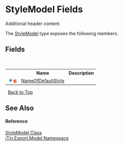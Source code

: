 # StyleModel Fields
Additional header content 

The <a href="baeb266c-8597-5b32-68a5-12c1b3e5d907">StyleModel</a> type exposes the following members.


## Fields
&nbsp;<table><tr><th></th><th>Name</th><th>Description</th></tr><tr><td>![Public field](media/pubfield.gif "Public field")![Static member](media/static.gif "Static member")</td><td><a href="4e7b8ec4-643e-6e46-f3e5-fc80e1fca7b7">NameOfDefaultStyle</a></td><td /></tr></table>&nbsp;
<a href="#stylemodel-fields">Back to Top</a>

## See Also


#### Reference
<a href="baeb266c-8597-5b32-68a5-12c1b3e5d907">StyleModel Class</a><br /><a href="ef57ffcc-e95e-b212-5a46-9aa6f5a3511f">iTin.Export.Model Namespace</a><br />